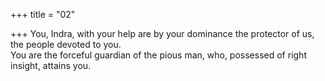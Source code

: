 +++
title = "02"

+++
You, Indra, with your help are by your dominance the protector of us,  the people devoted to you.  
You are the forceful guardian of the pious man, who, possessed of right  insight, attains you.  